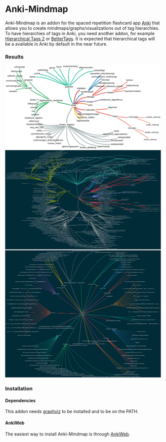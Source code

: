 # Anki-Mindmap
Anki-Mindmap is an addon for the spaced repetition flashcard app [Anki](https://apps.ankiweb.net/) that allows you to create mindmaps/graphs/visualizations out of tag hierarchies. To have hierarchies of tags in Anki, you need another addon, for example [Hierarchical Tags 2](https://github.com/glutanimate/hierarchical-tags) or [BetterTags](https://www.patreon.com/posts/bettertags-v1-0-36497547). It is expected that hierarchical tags will be a available in Anki by default in the near future.

### Results
![](images/ADM.svg)
![](images/ADM_with_notes.svg)
![](images/lineare_algebra_with_notes.svg)

### Installation
#### Dependencies
This addon needs [graphviz](https://graphviz.org/download/) to be installed and to be on the PATH.

#### AnkiWeb
The easiest way to install Anki-Mindmap is through [AnkiWeb]().
